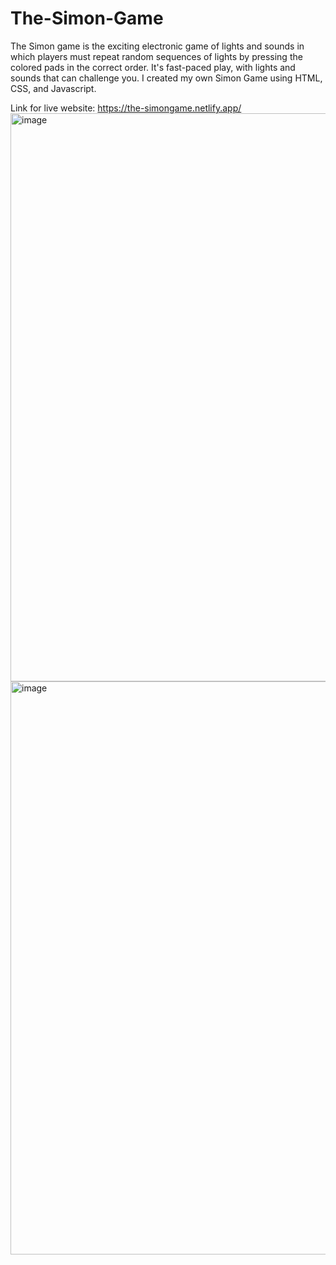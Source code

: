 # The-Simon-Game
The Simon game is the exciting electronic game of lights and sounds in which players must repeat random sequences of lights by pressing the colored pads in the correct order. It's fast-paced play, with lights and sounds that can challenge you.
I created my own Simon Game using HTML, CSS, and Javascript.

Link for live website: https://the-simongame.netlify.app/
<img width="909" alt="image" src="https://user-images.githubusercontent.com/71205609/182632871-744114f6-c265-4af6-96f6-ad12fcadd460.png">
<img width="917" alt="image" src="https://user-images.githubusercontent.com/71205609/182632928-1e7e73a3-71ba-487f-843d-bd901e6608ff.png">
